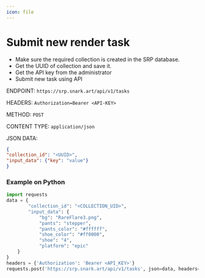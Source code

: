 ```yaml
---
icon: file
---
```



# Submit new render task

- Make sure the required collection is created in the SRP database.
- Get the UUID of collection and save it.
- Get the API key from the administrator
- Submit new task using API

ENDPOINT: `https://srp.snark.art/api/v1/tasks`

HEADERS: `Authorization=Bearer <API-KEY>`

METHOD: `POST`

CONTENT TYPE: `application/json`

JSON DATA:

```json
{
"collection_id": "<UUID>",
"input_data": {"key": "value"}
}
```

### Example on Python

```python
import requests
data = {
        "collection_id": "<COLLECTION_UID>",
        "input_data": {
            "bg": "RareFlare3.png",
            "pants": "stepper",
            "pants_color": "#ffffff",
            "shoe_color": "#ff0000",
            "shoe": "4",
            "platform": "epic"
    }
}
headers = {'Authorization': 'Bearer <API_KEY>'}
requests.post('https://srp.snark.art/api/v1/tasks', json=data, headers=headers)
```
